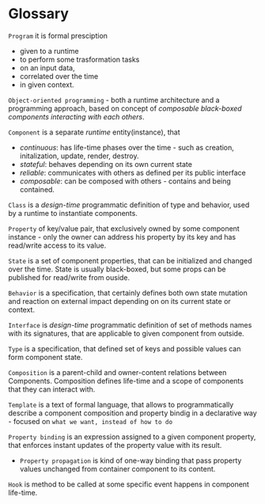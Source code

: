 # Glossary

`Program` it is formal presciption 
 - given to a runtime 
 - to perform some trasformation tasks 
 - on an input data, 
 - correlated over the time 
 - in given context.

`Object-oriented programming` - both a runtime architecture and a programming approach, based on concept of _composable black-boxed components interacting with each others_.

`Component` is a separate *runtime* entity(instance), that 
  - _continuous_: has life-time phases over the time - such as creation, initalization, update, render, destroy.
  - _stateful_: behaves depending on its own current state
  - _reliable_: communicates with others as defined per its public interface
  - _composable_: can be composed with others - contains and being contained.

`Class` is a *design-time* programmatic definition of type and behavior, used by a runtime to instantiate components.

`Property` of key/value pair, that exclusively owned by some component instance - only the owner can address his property by its key and has read/write access to its value.

`State` is a set of component properties, that can be initialized and changed over the time. State is usually black-boxed, but some props can be published for read/write from ouside.

`Behavior` is a specification, that certainly defines both own state mutation and reaction on external impact depending on on its current state or context.

`Interface` is *design-time* programmatic definition of set of methods names with its signatures, that are applicable to given component from outside.

`Type` is a specification, that defined set of keys and possible values can form component state.

`Composition` is a parent-child and owner-content relations between Components. 
Composition defines life-time and a scope of components that they can interact with.

`Template` is a text of formal language, that allows to programmatically describe a component composition and property bindig in a declarative way - focused on `what we want, instead of how to do`

`Property binding` is an expression assigned to a given component property, that enforces instant updates of the property value with its result.

- `Property propagation` is kind of one-way binding that pass property values unchanged from container component to its content.

`Hook` is method to be called at some specific event happens in component life-time.
	
